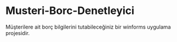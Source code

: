 # Musteri-Borc-Denetleyici
Müşterilere ait borç bilgilerini tutabileceğiniz bir winforms uygulama projesidir.
